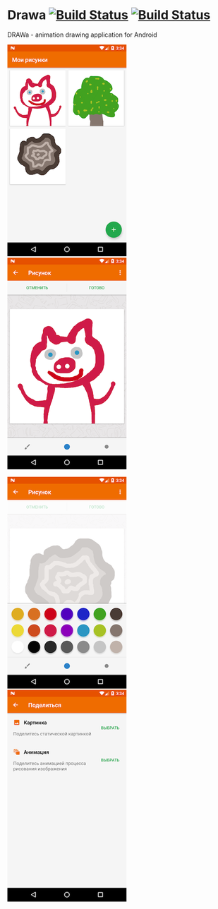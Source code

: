 # Drawa [![Build Status](https://travis-ci.org/solkin/drawa-android.svg?branch=master)](https://travis-ci.org/solkin/drawa-android) [![Build Status](http://citron.cloud/app/rest/builds/buildType:id:DrawaAndroid_Build/statusIcon.svg)](http://citron.cloud/viewType.html?buildTypeId=DrawaAndroid_Build)
DRAWa - animation drawing application for Android

![Screenshot](graphics/main.png "Main Screen")
![Screenshot](graphics/draw.png "Draw Screen")

![Screenshot](graphics/palette.png "Palette")
![Screenshot](graphics/share.png "Share Screen")
